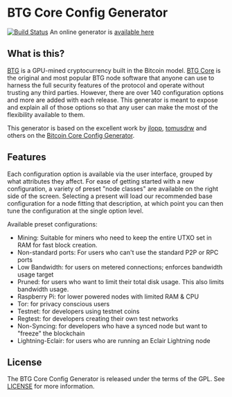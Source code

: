 # BTG Core Config Generator

[![Build Status](https://api.travis-ci.org/MentalNomad/BTG-core-config-generator.svg?branch=BTG)](https://travis-ci.org/jlopp/bitcoin-core-config-generator) An online generator is [available here](https://mentalnomad.github.io/BTG-core-config-generator/) 

What is this?
-------------

[BTG](https://bitcoingold.org/) is a GPU-mined cryptocurrency built in the Bitcoin model.
[BTG Core](https://bitcoingold.org/download) is the original and most popular BTG node software that anyone can use
to harness the full security features of the protocol and operate without trusting any third parties. However,
there are over 140 configuration options and more are added with each release. This generator is meant
to expose and explain all of those options so that any user can make the most of the flexibility available to them.

This generator is based on the excellent work by [jlopp](https://github.com/jlopp), [tomusdrw](https://github.com/tomusdrw) and others on the [Bitcoin Core Config Generator](https://github.com/jlopp/bitcoin-core-config-generator).

Features
--------

Each configuration option is available via the user interface, grouped by what attributes they affect. For ease of
getting started with a new configuration, a variety of preset "node classes" are available on the right side of the
screen. Selecting a present will load our recommended base configuration for a node fitting that description, at which
point you can then tune the configuration at the single option level.

Available preset configurations:

* Mining: Suitable for miners who need to keep the entire UTXO set in RAM for fast block creation.
* Non-standard ports: For users who can't use the standard P2P or RPC ports
* Low Bandwidth: for users on metered connections; enforces bandwidth usage target
* Pruned: for users who want to limit their total disk usage. This also limits bandwidth usage.
* Raspberry Pi: for lower powered nodes with limited RAM & CPU
* Tor: for privacy conscious users
* Testnet: for developers using testnet coins
* Regtest: for developers creating their own test networks
* Non-Syncing: for developers who have a synced node but want to "freeze" the blockchain
* Lightning-Eclair: for users who are running an Eclair Lightning node

License
-------

The BTG Core Config Generator is released under the terms of the GPL. See [LICENSE](LICENSE) for more information.
